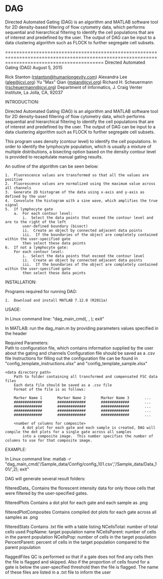 # DAG
Directed Automated Gating (DAG) is an algorithm and MATLAB software tool for 2D density-based filtering of flow cytometry data, which performs sequential and hierarchical filtering to identify the cell populations that are of interest and predefined by the user. The output of DAG can be input to a data clustering algorithm such as FLOCK to further segregate cell subsets.

===============================================================================================================================================
Directed Automated Gating (DAG)
August 5, 2015

Rick Stanton (rstanton@humanlongevity.com)
Alexandra Lee (alee@jcvi.org)
Yu "Max" Qian (mqian@jcvi.org)
Richard H. Scheuermann (rscheuermann@jcvi.org)
Department of Informatics, J. Craig Venter Institute, La Jolla, CA, 92037


INTRODUCTION:

Directed Automated Gating (DAG) is an algorithm and MATLAB software tool for 2D density-based filtering of flow cytometry data, which performs sequential and hierarchical filtering to identify the cell populations that are of interest and predefined by the user. The output of DAG can be input to a data clustering algorithm such as FLOCK to further segregate cell subsets.

This program uses density (contour level) to identify the cell populations.  In order to identify the lymphocyte
population, which is usually a mixture of multiple distributions, a bisecting option based on the density contour level
is provided to recapitulate manual gating results.

An outline of the algorithm can be seen below:

	1.  Fluorescence values are transformed so that all the values are positive
	2.  Fluorescence values are normalized using the maximum value across all channels
	3.  Generate 2D histogram of the data using x-axis and y-axis as defined by the user
	4.  Convolute the histogram with a sine wave, which amplifies the true signal
	5.  If lymphocyte gate
		a.  For each contour level:
			i.  Select the data points that exceed the contour level and are to the right of the left 
			user-defined boundary (bisect)
			ii.  Create an object by connected adjacent data points
			iii.  If the boundaries of the object are completely contained within the user-specified gate 
			then select these data points 
	6.  If not a lymphocyte gate: 
		For each contour level:
			i.  Select the data points that exceed the contour level
			ii.  Create an object by connected adjacent data points
			iii.  If the boundaries of the object are completely contained within the user-specified gate 
			then select these data points 


INSTALLATION:

Programs required for running DAG:

	1.  Download and install MATLAB 7.12.0 (R2011a)


USAGE:

In Linux command line:  "dag_main_cmd(<configuration file path>, <data directory path>, <number of columns for composite>); exit"

In MATLAB: run the dag_main.m by providing parameters values specified in the header

Required Parameters:
	<configuration file path>  
		Path to configuration file, which contains information supplied by the user about the gating and channels
		Configuration file should be saved as a .csv file
		Instructions for filling out the configuration file can be found in "config_template_instructions.xlsx" and "config_template_sample.xlsx"

	<data directory path>
		Path to folder containing all transformed and compensated FSC data files
		Each data file should be saved as a .csv file
		Format of the file is as follows:

		Marker Name 1		Marker Name 2		Marker Name 3		...
		#############		#############		#############		...
		#############		#############		#############		...
		#############		#############		#############		...
		#############		#############		#############		...

		<number of columns for composite>
			A dot plot for each gate and each sample is created, DAG will compile the dot plots for a single gate across all samples
			into a composite image.  This number specifies the number of columns to use for that composite image.


EXAMPLE:

In Linux command line:  matlab -r "dag_main_cmd('/Sample_data/Config/config_101.csv','/Sample_data/Data_101/',2); exit"

DAG will generate several result folders:

filteredData_<Name>
	Contains the florescent intensity data for only those cells that were filtered by the user-specified gates.

filteredPlots
	Contains a dot plot for each gate and each sample as .png

filteredPlotComposites
	Contains compiled dot plots for each gate across all samples as .png

filteredStats
	Contains .txt file with a table listing
	NCellsTotal: number of total cells used
	PopName:  target population name
	NCellsParent:  number of cells in the parent population
	NCellsPop:  number of cells in the target population
	PercentParent:  percent of cells in the target population compared to the parent population

flaggedFiles
	QC is performed so that if a gate does not find any cells then the file is flagged and skipped.  Also if the proportion of cells found
	for a gate is below the user-specified threshold then the file is flagged.
	The name of these files are listed in a .txt file to inform the user
